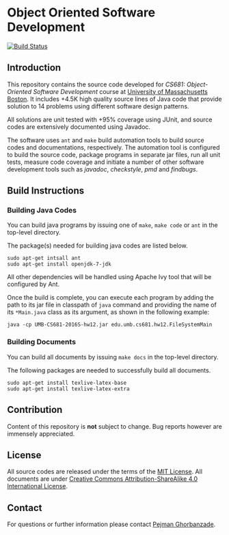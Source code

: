 # Object Oriented Software Development

[![Build Status](https://travis-ci.com/ghorbanzade/UMB-CS681-2016S.svg?token=qeVsJz4jt7qobqTJazMT&branch=master)](https://travis-ci.com/ghorbanzade/UMB-CS681-2016S)

## Introduction

This repository contains the source code developed for _CS681: Object-Oriented Software Development_ course at [University of Massachusetts Boston].
It includes +4.5K high quality source lines of Java code that provide solution to 14 problems using different software design patterns.

All solutions are unit tested with +95% coverage using JUnit, and source codes are extensively documented using Javadoc.

The software uses `ant` and `make` build automation tools to build source codes and documentations, respectively.
The automation tool is configured to build the source code, package programs in separate jar files, run all unit tests, measure code coverage and initiate a number of other software development tools such as _javadoc_, _checkstyle_, _pmd_ and _findbugs_.

## Build Instructions

### Building Java Codes

You can build java programs by issuing one of `make`, `make code` or `ant` in the top-level directory.

The package(s) needed for building java codes are listed below.

```
sudo apt-get intsall ant
sudo apt-get install openjdk-7-jdk
```

All other dependencies will be handled using Apache Ivy tool that will be configured by Ant.

Once the build is complete, you can execute each program by adding the path to its jar file in classpath of `java` command and providing the name of its `*Main.java` class as its argument, as shown in the following example:

```
java -cp UMB-CS681-2016S-hw12.jar edu.umb.cs681.hw12.FileSystemMain
```

### Building Documents

You can build all documents by issuing `make docs` in the top-level directory.

The following packages are needed to successfully build all documents.

```
sudo apt-get install texlive-latex-base
sudo apt-get install texlive-latex-extra
```

## Contribution

Content of this repository is __not__ subject to change.
Bug reports however are immensely appreciated.

## License

All source codes are released under the terms of the [MIT License].
All documents are under [Creative Commons Attribution-ShareAlike 4.0 International License].

## Contact

For questions or further information please contact [Pejman Ghorbanzade].

[University of Massachusetts Boston]: http://www.umb.edu
[MIT License]: https://github.com/ghorbanzade/UMB-CS681-2016S/blob/master/LICENSE
[Creative Commons Attribution-ShareAlike 4.0 International License]: https://github.com/ghorbanzade/UMB-CS681-2016S/blob/master/doc/LICENSE
[Pejman Ghorbanzade]: http://www.ghorbanzade.com
